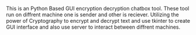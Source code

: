 This is an Python Based GUI encryption decryption chatbox tool. These tool run on diffrent machine one is sender and other is reciever. Utilizing the power of Cryptography to encrypt and decrypt text and use tkinter to create GUI interface and also use server to interact between diffrent machines. 

